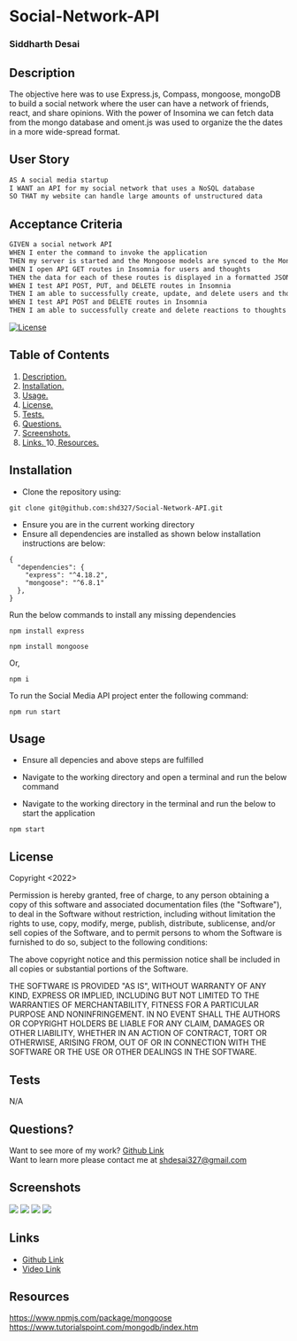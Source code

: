 # Social-Network-API

### Siddharth Desai

## Description
The objective here was to use Express.js, Compass, mongoose, mongoDB to build a social network where the user can have a network of friends, react, and share opinions. With the power of Insomina we can fetch data from the mongo database and oment.js was used to organize the the dates in a more wide-spread format.


## User Story

```md
AS A social media startup
I WANT an API for my social network that uses a NoSQL database
SO THAT my website can handle large amounts of unstructured data
```

## Acceptance Criteria

```md
GIVEN a social network API
WHEN I enter the command to invoke the application
THEN my server is started and the Mongoose models are synced to the MongoDB database
WHEN I open API GET routes in Insomnia for users and thoughts
THEN the data for each of these routes is displayed in a formatted JSON
WHEN I test API POST, PUT, and DELETE routes in Insomnia
THEN I am able to successfully create, update, and delete users and thoughts in my database
WHEN I test API POST and DELETE routes in Insomnia
THEN I am able to successfully create and delete reactions to thoughts and add and remove friends to a user’s friend list
```

[![License](https://img.shields.io/badge/License-BSD_2--Clause-orange.svg)](https://opensource.org/licenses/BSD-2-Clause)

## Table of Contents
1. [ Description. ](#description)
2. [ Installation. ](#installation)
3. [ Usage. ](#usage)
4. [ License. ](#license)
6. [ Tests. ](#tests)
7. [ Questions. ](#questions)
8. [ Screenshots. ](#screenshots)
9. [ Links. ](#links)
10.[ Resources. ](#resources)

## Installation
* Clone the repository using:
```
git clone git@github.com:shd327/Social-Network-API.git
```
* Ensure you are in the current working directory
* Ensure all dependencies are installed as shown below installation instructions are below:
```
{
  "dependencies": {
    "express": "^4.18.2",
    "mongoose": "^6.8.1"
  },
}

```
Run the below commands to install any missing dependencies
```
npm install express
````
```
npm install mongoose
```
Or, 
```
npm i
```
To run the Social Media API project enter the following command:
```
npm run start 

```
## Usage
* Ensure all depencies and above steps are fulfilled 
* Navigate to the working directory and open a terminal and run the below command


* Navigate to the working directory in the terminal and run the below to start the application
```
npm start
```

## License

Copyright <2022>

Permission is hereby granted, free of charge, to any person obtaining a copy of this software and associated documentation files (the "Software"), to deal in the Software without restriction, including without limitation the rights to use, copy, modify, merge, publish, distribute, sublicense, and/or sell copies of the Software, and to permit persons to whom the Software is furnished to do so, subject to the following conditions:

The above copyright notice and this permission notice shall be included in all copies or substantial portions of the Software.

THE SOFTWARE IS PROVIDED "AS IS", WITHOUT WARRANTY OF ANY KIND, EXPRESS OR IMPLIED, INCLUDING BUT NOT LIMITED TO THE WARRANTIES OF MERCHANTABILITY, FITNESS FOR A PARTICULAR PURPOSE AND NONINFRINGEMENT. IN NO EVENT SHALL THE AUTHORS OR COPYRIGHT HOLDERS BE LIABLE FOR ANY CLAIM, DAMAGES OR OTHER LIABILITY, WHETHER IN AN ACTION OF CONTRACT, TORT OR OTHERWISE, ARISING FROM, OUT OF OR IN CONNECTION WITH THE SOFTWARE OR THE USE OR OTHER DEALINGS IN THE SOFTWARE.

## Tests
N/A

## Questions?
Want to see more of my work? [Github Link](https://github.com/shd327)
<br/>
Want to learn more please contact me at shdesai327@gmail.com


## Screenshots
![](img/)
![](img/)
![](img/)
![](img/)


## Links
* [Github Link](https://github.com/shd327/Social-Network-API/)
* [Video Link](https://drive.google.com/file/d/15z5ca6K1VLlstxMLDYjPT6pZnMBqMtgy/view?usp=sharing) 


## Resources
https://www.npmjs.com/package/mongoose
https://www.tutorialspoint.com/mongodb/index.htm
